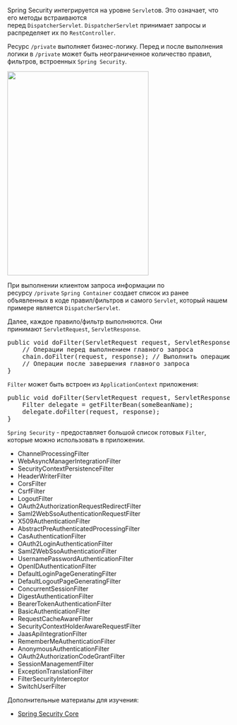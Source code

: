 <p>Spring Security интегрируется на уровне&nbsp;<code>Servlet</code>ов. Это означает, что его методы встраиваются перед&nbsp;<code>DispatcherServlet</code>.&nbsp;<code>DispatcherServlet</code>&nbsp;принимает запросы и распределяет их по&nbsp;<code>RestController</code>.</p>

<p>Ресурс&nbsp;<code>/private</code>&nbsp;выполняет бизнес-логику. Перед и после выполнения логики в&nbsp;<code>/private</code>&nbsp;может быть неограниченное количество правил, фильтров, встроенных&nbsp;<code>Spring Security</code>.</p>

<p><img alt="" height="462" name="image.png" src="https://ucarecdn.com/ecfb3c4f-489e-4af1-bb3d-cb2f769fab87/" width="320" /></p>

<p>При выполнении клиентом запроса информации по ресурсу&nbsp;<code>/private</code>&nbsp;<code>Spring Container</code>&nbsp;создает список из ранее объявленных в коде правил/фильтров и самого&nbsp;<code>Servlet</code>, который нашем примере является&nbsp;<code>DispatcherServlet</code>.</p>

<p>Далее, каждое правило/фильтр выполняются. Они принимают&nbsp;<code>ServletRequest</code>,&nbsp;<code>ServletResponse</code>.</p>

<pre>
public void doFilter(ServletRequest request, ServletResponse response, FilterChain chain) {
	// Операции перед выполнением главного запроса
    chain.doFilter(request, response); // Выполнить операцию
    // Операции после завершения главного запроса
}</pre>

<p><code>Filter</code>&nbsp;может быть встроен из&nbsp;<code>ApplicationContext</code>&nbsp;приложения:</p>

<pre>
public void doFilter(ServletRequest request, ServletResponse response, FilterChain chain) {
	Filter delegate = getFilterBean(someBeanName);
	delegate.doFilter(request, response);
}</pre>

<p><code>Spring Security</code>&nbsp;- предоставляет большой список готовых&nbsp;<code>Filter</code>, которые можно использовать в приложении.</p>

<ul>
	<li>ChannelProcessingFilter</li>
	<li>WebAsyncManagerIntegrationFilter</li>
	<li>SecurityContextPersistenceFilter</li>
	<li>HeaderWriterFilter</li>
	<li>CorsFilter</li>
	<li>CsrfFilter</li>
	<li>LogoutFilter</li>
	<li>OAuth2AuthorizationRequestRedirectFilter</li>
	<li>Saml2WebSsoAuthenticationRequestFilter</li>
	<li>X509AuthenticationFilter</li>
	<li>AbstractPreAuthenticatedProcessingFilter</li>
	<li>CasAuthenticationFilter</li>
	<li>OAuth2LoginAuthenticationFilter</li>
	<li>Saml2WebSsoAuthenticationFilter</li>
	<li>UsernamePasswordAuthenticationFilter</li>
	<li>OpenIDAuthenticationFilter</li>
	<li>DefaultLoginPageGeneratingFilter</li>
	<li>DefaultLogoutPageGeneratingFilter</li>
	<li>ConcurrentSessionFilter</li>
	<li>DigestAuthenticationFilter</li>
	<li>BearerTokenAuthenticationFilter</li>
	<li>BasicAuthenticationFilter</li>
	<li>RequestCacheAwareFilter</li>
	<li>SecurityContextHolderAwareRequestFilter</li>
	<li>JaasApiIntegrationFilter</li>
	<li>RememberMeAuthenticationFilter</li>
	<li>AnonymousAuthenticationFilter</li>
	<li>OAuth2AuthorizationCodeGrantFilter</li>
	<li>SessionManagementFilter</li>
	<li>ExceptionTranslationFilter</li>
	<li>FilterSecurityInterceptor</li>
	<li>SwitchUserFilter</li>
</ul>

<p>Дополнительные материалы для изучения:</p>

<ul>
	<li><a href="https://docs.spring.io/spring-security/reference/index.html" rel="nofollow noopener noreferrer">Spring Security Core</a></li>
</ul>
